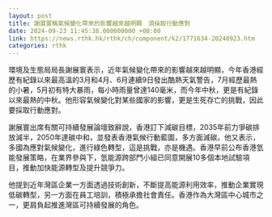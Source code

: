 ```yaml
---
layout: post
title: 謝展寰稱氣候變化帶來的影響越來越明顯　須採取行動應對
date: 2024-09-23 11:45:38.000000000 +08:00
link: https://news.rthk.hk/rthk/ch/component/k2/1771634-20240923.htm
categories: rthk
---
```


環境及生態局局長謝展寰表示，近年氣候變化帶來的影響越來越明顯，今年香港經歷有紀錄以來最高溫的3月和4月、6月連續9日發出酷熱天氣警告，7月經歷最熱的小暑，5月初有特大暴雨，每小時雨量曾達140毫米，而今年中秋，更是有紀錄以來最熱的中秋。他形容氣候變化對某些國家的影響，更是生死存亡的挑戰，因此要採取行動應對。

謝展寰出席有關可持續發展論壇致辭說，香港訂下減碳目標，2035年前力爭碳排放減半，2050年達碳中和，並發表香港氣候行動藍圖，多方面減碳。他又表示，多國為應對氣候變化，進行綠色轉型，這是挑戰，亦是機遇。香港早前公布香港氫能發展策略，在業界參與下，氫能源跨部門小組已同意開展10多個本地試驗項目，推動加快能源轉型及提升競爭力。

他提到近年灣區企業一方面透過技術創新，不斷提高能源利用效率，推動企業實現低碳轉型，另一方面在員工培訓，積極承擔社會責任。香港作為大灣區中心城市之一，更肩負起推進灣區可持續發展的角色。
